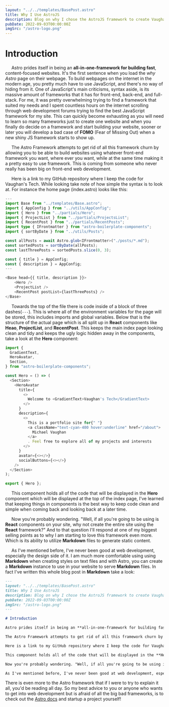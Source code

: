 ```yaml
---
layout: "../../templates/BasePost.astro"
title: Why I Use AstroJS
description: Blog on why I chose the AstroJS framework to create Vaughan's Tech website.
pubDate: 2022-09-03T00:00:00Z
imgSrc: "/astro-logo.png"
---
```


# Introduction

&nbsp;&nbsp;&nbsp;&nbsp;&nbsp;Astro prides itself in being an **all-in-one-framework for building fast**, content-focused websites. It's the first sentence when you load the _why Astro_ page on their webpage. To build webpages on the internet in the modern age, you pretty much have to use JavaScript, and there's no way of hiding from it. One of JavaScript's main criticisms, syntax aside, is its massive amount of frameworks that it has for front-end, back-end, and full-stack. For me, it was pretty overwhelming trying to find a framework that suited my needs and I spent countless hours on the internet scrolling through web development forums trying to find the best JavaScript framework for my site. This can quickly become exhausting as you will need to learn so many frameworks just to create one website and when you finally do decide on a framework and start building your website, sooner or later you will develop a bad case of **FOMO** (Fear of Missing Out) when a new shiny JS framework starts to show up.

&nbsp;&nbsp;&nbsp;&nbsp;&nbsp;The Astro Framework attempts to get rid of all this framework churn by allowing you to be able to build websites using whatever front-end framework you want, where ever you want, while at the same time making it a pretty easy to use framework. This is coming from someone who never really has been big on front-end web development.

&nbsp;&nbsp;&nbsp;&nbsp;&nbsp;Here is a link to my GitHub repository where I keep the code for Vaughan's Tech. While looking take note of how simple the syntax is to look at. For instance the home page (index.astro) looks like this:

```typescript
---
import Base from "../templates/Base.astro";
import { AppConfig } from "../utils/AppConfig";
import { Hero } from "../partials/Hero";
import { ProjectList } from "../partials/ProjectsList";
import { RecentPost } from "../partials/RecentPosts";
import type { IFrontmatter } from "astro-boilerplate-components";
import { sortByDate } from "../utils/Posts";

const allPosts = await Astro.glob<IFrontmatter>("./posts/*.md");
const sortedPosts = sortByDate(allPosts);
const lastThreePosts = sortedPosts.slice(0, 3);

const { title } = AppConfig;
const { description } = AppConfig;
---

<Base head={{ title, description }}>
    <Hero />
    <ProjectList />
    <RecentPost postList={lastThreePosts} />
</Base>
```

&nbsp;&nbsp;&nbsp;&nbsp;&nbsp;Towards the top of the file there is code inside of a block of three dashes(`---`). This is where all of the environment variables for the page will be stored, this includes imports and global variables. Below that is the structure of the actual page which is all split up in **React** components like **Heao**, **ProjectList**, and **RecentPost**. This keeps the main index page looking clean and tidy and keeps the ugly logic hidden away in the components, take a look at the **Hero** component:

```typescript
import {
  GradientText,
  HeroAvatar,
  Section,
} from "astro-boilerplate-components";

const Hero = () => (
  <Section>
    <HeroAvatar
      title={
        <>
          Welcome to <GradientText>Vaughan's Tech</GradientText>
        </>
      }
      description={
        <>
          This is a portfolio site for{" "}
          <a className="text-cyan-400 hover:underline" href="/about">
            Michael Vaughan
          </a>
          . Feel free to explore all of my projects and interests
        </>
      }
      avatar={<></>}
      socialButtons={<></>}
    />
  </Section>
);

export { Hero };
```

&nbsp;&nbsp;&nbsp;&nbsp;&nbsp;This component holds all of the code that will be displayed in the **Hero** component which will be displayed at the top of the index page, I've learned that keeping things in components is the best way to keep code clean and simple when coming back and looking back at a later time.

&nbsp;&nbsp;&nbsp;&nbsp;&nbsp;Now you're probably wondering. "Well, if all you're going to be using is **React** components on your site, why not create the entire site using the **React** framework?" And to that question I'll respond at one of my biggest selling points as to why I am starting to love this framework even more. Which is its ability to utilize **Markdown** files to generate static content.

&nbsp;&nbsp;&nbsp;&nbsp;&nbsp;As I've mentioned before, I've never been good at web development, especially the design side of it. I am much more comfortable using using **Markdown** when creating styles on text files and with Astro, you can create a **Markdown** instance to use in your website to serve **Markdown** files. In fact I've written this whole blog post in **Markdown** take a look:

```markdown
---
layout: "../../templates/BasePost.astro"
title: Why I Use AstroJS
description: Blog on why I chose the AstroJS framework to create Vaughan's Tech website.
pubDate: 2022-09-03T00:00:00Z
imgSrc: "/astro-logo.png"
---

# Introduction

Astro prides itself in being an **all-in-one-framework for building fast**, content-focused websites. It's the first sentence when you load the _why Astro_ page on their webpage. To build webpages on the internet in the modern age, you pretty much have to use JavaScript, and there's no way of hiding from it. One of JavaScript's main criticisms, syntax aside, is its massive amount of frameworks that it has for front-end, back-end, and full-stack. For me, it was pretty overwhelming trying to find a framework that suited my needs and I spent countless hours on the internet scrolling through web development forums trying to find the best JavaScript framework for my site. This can quickly become exhausting as you will need to learn so many frameworks just to create one website and when you finally do decide on a framework and start building your website, sooner or later you will develop a bad case of **FOMO** (Fear of Missing Out) when a new shiny JS framework starts to show up.

The Astro Framework attempts to get rid of all this framework churn by allowing you to be able to build websites using whatever front-end framework you want, where ever you want, while at the same time making it a pretty easy to use framework. This is coming from someone who never really has been big on front-end web development.

Here is a link to my GitHub repository where I keep the code for Vaughan's Tech. While looking take note of how simple the syntax is to look at. For instance the home page (index.astro) looks like this:

This component holds all of the code that will be displayed in the **Hero** component which will be displayed at the top of the index page, I've learned that keeping things in components is the best way to keep code clean and simple when coming back and looking back at a later time.

Now you're probably wondering. "Well, if all you're going to be using is **React** components on your site, why not create the entire site using the **React** framework?" And to that question I'll respond at one of my biggest selling points as to why I am starting to love this framework even more. Which is its ability to utilize **Markdown** files to generate static content.

As I've mentioned before, I've never been good at web development, especially the design side of it. I am much more comfortable using using **Markdown** when creating styles on text files and with Astro, you can create a **Markdown** instance to use in your website to serve **Markdown** files. In fact I've written this whole blog post in **Markdown** take a look:
```

There is even more to the Astro framework that if I were to try to explain it all, you'd be reading all day. So my best advice to you or anyone who wants to get into web development but is afraid of all the big bad frameworks, is to check out the [Astro docs](https://docs.astro.build/en/getting-started/ "Astro docs") and startup a project yourself!
